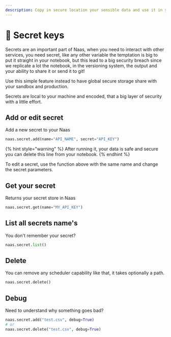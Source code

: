 ```yaml
---
description: Copy in secure location your sensible data and use it in your notebook.
---
```


# 🔑 Secret keys

Secrets are an important part of Naas, when you need to interact with other services, you need secret, like any other variable the temptation is big to put it straight in your notebook, but this lead to a big security breach since we replicate a lot the notebook, in the versioning system, the output and your ability to share it or send it to git!  

Use this simple feature instead to have global secure storage share with your sandbox and production.

Secrets are local to your machine and encoded, that a big layer of security with a little effort.

## Add or edit secret

Add a new secret to your Naas

```python
naas.secret.add(name="API_NAME", secret="API_KEY")
```

{% hint style="warning" %}
After running it, your data is safe and secure you can delete this line from your notebook.
{% endhint %}

To edit a secret, use the function above with the same name and change the secret parameters.

## Get your secret

Returns your secret store in Naas

```python
naas.secret.get(name="MY_API_KEY")
```

## List all secrets name's

You don't remember your secret?

```python
naas.secret.list()
```

## Delete

You can remove any scheduler capability like that, it takes optionally a path.

```python
naas.secret.delete()
```

## Debug

Need to understand why something goes bad?

```python
naas.secret.add("test.csv", debug=True)
# or
naas.secret.delete("test.csv", debug=True)
```

